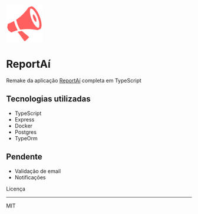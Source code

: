 <img alt="Screenshot" title="Screenshot" src="./docs/images/logo.png" width="100px" />

# ReportAí

Remake da aplicação [ReportAí](http://reportai.com.br) completa em TypeScript

## Tecnologias utilizadas
 - TypeScript
 - Express
 - Docker
 - Postgres
 - TypeOrm

## Pendente
 - Validação de email
 - Notificações

Licença

---

MIT

